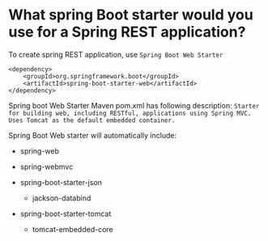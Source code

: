 # What spring Boot starter would you use for a Spring REST application?
To create spring REST application, use ```Spring Boot Web Starter```

```properties
<dependency>
    <groupId>org.springframework.boot</groupId>
    <artifactId>spring-boot-starter-web</artifactId>
</dependency>
```
Spring boot Web Starter Maven pom.xml has following description:
```Starter for building web, including RESTful, applications using Spring MVC. Uses Tomcat as the default embedded container.```

Spring Boot Web starter will automatically include:

- spring-web
- spring-webmvc
- spring-boot-starter-json
    - jackson-databind
    
- spring-boot-starter-tomcat    
    - tomcat-embedded-core